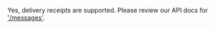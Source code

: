 Yes, delivery receipts are supported. Please review our API docs for ['/messages'](http://dev.bandwidth.com/ap-docs/methods/messages/messages.html).
